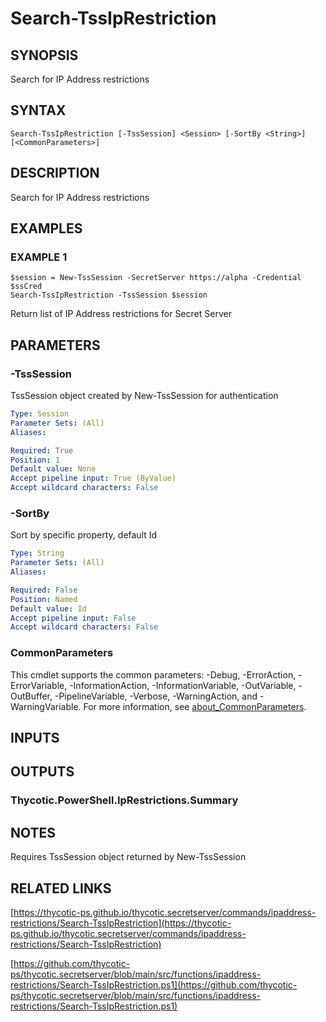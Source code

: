 # Search-TssIpRestriction

## SYNOPSIS
Search for IP Address restrictions

## SYNTAX

```
Search-TssIpRestriction [-TssSession] <Session> [-SortBy <String>] [<CommonParameters>]
```

## DESCRIPTION
Search for IP Address restrictions

## EXAMPLES

### EXAMPLE 1
```
$session = New-TssSession -SecretServer https://alpha -Credential $ssCred
Search-TssIpRestriction -TssSession $session
```

Return list of IP Address restrictions for Secret Server

## PARAMETERS

### -TssSession
TssSession object created by New-TssSession for authentication

```yaml
Type: Session
Parameter Sets: (All)
Aliases:

Required: True
Position: 1
Default value: None
Accept pipeline input: True (ByValue)
Accept wildcard characters: False
```

### -SortBy
Sort by specific property, default Id

```yaml
Type: String
Parameter Sets: (All)
Aliases:

Required: False
Position: Named
Default value: Id
Accept pipeline input: False
Accept wildcard characters: False
```

### CommonParameters
This cmdlet supports the common parameters: -Debug, -ErrorAction, -ErrorVariable, -InformationAction, -InformationVariable, -OutVariable, -OutBuffer, -PipelineVariable, -Verbose, -WarningAction, and -WarningVariable. For more information, see [about_CommonParameters](http://go.microsoft.com/fwlink/?LinkID=113216).

## INPUTS

## OUTPUTS

### Thycotic.PowerShell.IpRestrictions.Summary
## NOTES
Requires TssSession object returned by New-TssSession

## RELATED LINKS

[https://thycotic-ps.github.io/thycotic.secretserver/commands/ipaddress-restrictions/Search-TssIpRestriction](https://thycotic-ps.github.io/thycotic.secretserver/commands/ipaddress-restrictions/Search-TssIpRestriction)

[https://github.com/thycotic-ps/thycotic.secretserver/blob/main/src/functions/ipaddress-restrictions/Search-TssIpRestriction.ps1](https://github.com/thycotic-ps/thycotic.secretserver/blob/main/src/functions/ipaddress-restrictions/Search-TssIpRestriction.ps1)

